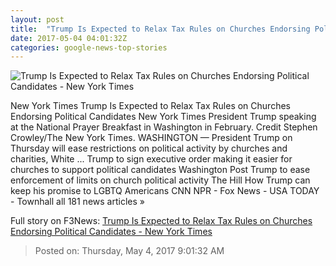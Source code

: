 ```yaml
---
layout: post
title:  "Trump Is Expected to Relax Tax Rules on Churches Endorsing Political Candidates - New York Times"
date: 2017-05-04 04:01:32Z
categories: google-news-top-stories
---
```


![Trump Is Expected to Relax Tax Rules on Churches Endorsing Political Candidates - New York Times](https://static01.nyt.com/images/2017/05/04/us/04religion-sub/04religion-sub-facebookJumbo.jpg)

New York Times Trump Is Expected to Relax Tax Rules on Churches Endorsing Political Candidates New York Times President Trump speaking at the National Prayer Breakfast in Washington in February. Credit Stephen Crowley/The New York Times. WASHINGTON — President Trump on Thursday will ease restrictions on political activity by churches and charities, White ... Trump to sign executive order making it easier for churches to support political candidates Washington Post Trump to ease enforcement of limits on church political activity The Hill How Trump can keep his promise to LGBTQ Americans CNN NPR - Fox News - USA TODAY - Townhall all 181 news articles »


Full story on F3News: [Trump Is Expected to Relax Tax Rules on Churches Endorsing Political Candidates - New York Times](http://www.f3nws.com/n/e4EtsG)

> Posted on: Thursday, May 4, 2017 9:01:32 AM

